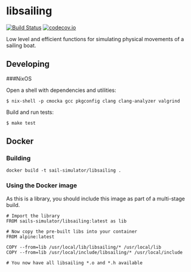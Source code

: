 libsailing
==========

[![Build Status](https://travis-ci.org/sails-simulator/libsailing.svg?branch=master)](https://travis-ci.org/sails-simulator/libsailing)
[![codecov.io](https://codecov.io/github/sails-simulator/libsailing/coverage.svg?branch=master)](https://codecov.io/github/sails-simulator/libsailing?branch=master)

Low level and efficient functions for simulating physical movements of a
sailing boat.

Developing
----------

###NixOS

Open a shell with dependencies and utilities:

    $ nix-shell -p cmocka gcc pkgconfig clang clang-analyzer valgrind

Build and run tests:

    $ make test

Docker
------

### Building

```
docker build -t sail-simulator/libsailing .
```

### Using the Docker image

As this is a library, you should include this image as part of a multi-stage build. 

```
# Import the library
FROM sails-simulator/libsailing:latest as lib

# Now copy the pre-built libs into your container
FROM alpine:latest

COPY --from=lib /usr/local/lib/libsailing/* /usr/local/lib
COPY --from=lib /usr/local/include/libsailing/* /usr/local/include

# You now have all libsailing *.o and *.h available

```
